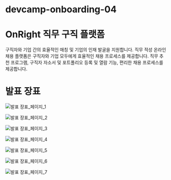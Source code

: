 # devcamp-onboarding-04

# OnRight 직무 구직 플랫폼

구직자와 기업 간의 효율적인 매칭 및 기업의 인재 발굴을 지원합니다.
직무 적성 온라인 채용 플랫폼은 구직자와 기업 모두에게 효율적인 채용 프로세스를 제공합니다.
직무 추천 프로그램, 구직자 자소서 및 포트폴리오 등록 및 열람 기능, 편리한 채용 프로세스를 제공합니다.

# 발표 장표 

![발표 장표_페이지_1](https://github.com/nakyeonko3/devcamp-onboarding-04/assets/146011623/8b28e214-77a8-457e-8712-face4d3f9812)

![발표 장표_페이지_2](https://github.com/nakyeonko3/devcamp-onboarding-04/assets/146011623/b11d9f83-0b3b-4528-b902-7b1b755c8c38)

![발표 장표_페이지_3](https://github.com/nakyeonko3/devcamp-onboarding-04/assets/146011623/e8d3a716-5fee-479b-99a9-919b7a224a3c)

![발표 장표_페이지_4](https://github.com/nakyeonko3/devcamp-onboarding-04/assets/146011623/208ff74b-e3bd-471a-860e-722e37f7dc38)

![발표 장표_페이지_5](https://github.com/nakyeonko3/devcamp-onboarding-04/assets/146011623/7550cd2d-8710-469c-b0b4-78f24840a164)

![발표 장표_페이지_6](https://github.com/nakyeonko3/devcamp-onboarding-04/assets/146011623/467dccd7-28fb-468c-baec-2c6bce3ceb2f)

![발표 장표_페이지_7](https://github.com/nakyeonko3/devcamp-onboarding-04/assets/146011623/8959d1f0-bd60-4704-9f54-94ab2045c3d1)
